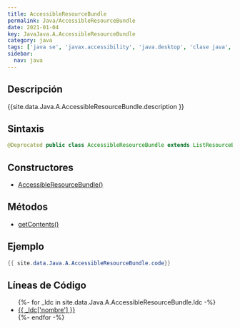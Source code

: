 ```yaml
---
title: AccessibleResourceBundle
permalink: Java/AccessibleResourceBundle
date: 2021-01-04
key: JavaJava.A.AccessibleResourceBundle
category: java
tags: ['java se', 'javax.accessibility', 'java.desktop', 'clase java', 'Java 1.0']
sidebar: 
  nav: java
---
```


## Descripción
{{site.data.Java.A.AccessibleResourceBundle.description }}

## Sintaxis
~~~java
@Deprecated public class AccessibleResourceBundle extends ListResourceBundle
~~~

## Constructores
* [AccessibleResourceBundle()](/Java/AccessibleResourceBundle/AccessibleResourceBundle/)

## Métodos
* [getContents()](/Java/AccessibleResourceBundle/getContents)

## Ejemplo
~~~java
{{ site.data.Java.A.AccessibleResourceBundle.code}}
~~~

## Líneas de Código
<ul>
{%- for _ldc in site.data.Java.A.AccessibleResourceBundle.ldc -%}
   <li>
       <a href="{{_ldc['url'] }}">{{ _ldc['nombre'] }}</a>
   </li>
{%- endfor -%}
</ul>
